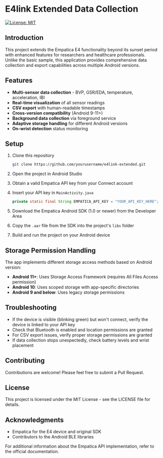 # E4link Extended Data Collection

[![License: MIT](https://img.shields.io/badge/License-MIT-yellow.svg)](https://opensource.org/licenses/MIT)

## Introduction

This project extends the Empatica E4 functionality beyond its sunset period with enhanced features for researchers and healthcare professionals. Unlike the basic sample, this application provides comprehensive data collection and export capabilities across multiple Android versions.

## Features

- **Multi-sensor data collection** - BVP, GSR/EDA, temperature, acceleration, IBI
- **Real-time visualization** of all sensor readings
- **CSV export** with human-readable timestamps
- **Cross-version compatibility** (Android 9-11+)
- **Background data collection** via foreground service
- **Adaptive storage handling** for different Android versions
- **On-wrist detection** status monitoring

## Setup

1. Clone this repository
   ```bash
   git clone https://github.com/yourusername/e4link-extended.git
   ```

2. Open the project in Android Studio

3. Obtain a valid Empatica API key from your Connect account

4. Insert your API key in `MainActivity.java`
   ```java
   private static final String EMPATICA_API_KEY = "YOUR_API_KEY_HERE";
   ```

5. Download the Empatica Android SDK (1.0 or newer) from the Developer Area

6. Copy the `.aar` file from the SDK into the project's `libs` folder

7. Build and run the project on your Android device

## Storage Permission Handling

The app implements different storage access methods based on Android version:

- **Android 11+**: Uses Storage Access Framework (requires All Files Access permission)
- **Android 10**: Uses scoped storage with app-specific directories
- **Android 9 and below**: Uses legacy storage permissions

## Troubleshooting

- If the device is visible (blinking green) but won't connect, verify the device is linked to your API key
- Check that Bluetooth is enabled and location permissions are granted
- For CSV export issues, verify proper storage permissions are granted
- If data collection stops unexpectedly, check battery levels and wrist placement

## Contributing

Contributions are welcome! Please feel free to submit a Pull Request.

## License

This project is licensed under the MIT License - see the LICENSE file for details.

## Acknowledgments

- Empatica for the E4 device and original SDK
- Contributors to the Android BLE libraries

For additional information about the Empatica API implementation, refer to the official documentation.
